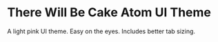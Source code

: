 # There Will Be Cake Atom UI Theme

A light pink UI theme. Easy on the eyes. Includes better tab sizing.
